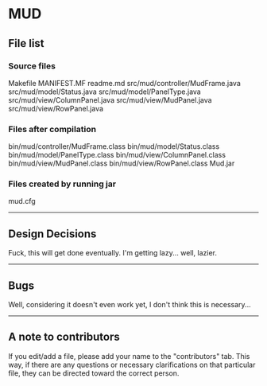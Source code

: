 # MUD

## File list

### Source files
Makefile
MANIFEST.MF
readme.md
src/mud/controller/MudFrame.java
src/mud/model/Status.java
src/mud/model/PanelType.java
src/mud/view/ColumnPanel.java
src/mud/view/MudPanel.java
src/mud/view/RowPanel.java

### Files after compilation
bin/mud/controller/MudFrame.class
bin/mud/model/Status.class
bin/mud/model/PanelType.class
bin/mud/view/ColumnPanel.class
bin/mud/view/MudPanel.class
bin/mud/view/RowPanel.class
Mud.jar

### Files created by running jar
mud.cfg

---

## Design Decisions
Fuck, this will get done eventually. I'm getting lazy... well, lazier.

---

## Bugs
Well, considering it doesn't even work yet, I don't think this is necessary...

---

## A note to contributors
If you edit/add a file, please add your name to the "contributors" tab. This
way, if there are any questions or necessary clarifications on that particular
file, they can be directed toward the correct person.
